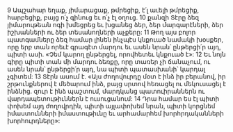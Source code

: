 9 Ապշահար եղաք, յիմարացաք,
թմրեցիք, է՛լ աւելի թմրեցիք,
հարբեցիք, բայց ո՛չ գինուց եւ ո՛չ էլ օղուց.
10 քանզի Տէրը ձեզ յիմարութեան ոգի խմեցրեց
եւ խցանեց ձեր, ձեր մարգարէների, ձեր իշխանների
ու ձեր տեսանողների աչքերը:
11 Թող այս բոլոր պատգամները ձեզ համար լինեն ինչպէս կնքուած նամակի խօսքեր, որը երբ տան որեւէ գրագէտ մարդու եւ ասեն նրան՝ ընթերցի՛ր այդ, պիտի ասի. «Չեմ կարող ընթերցել, որովհետեւ կնքուած է»: 12 Եւ նոյն գիրը պիտի տան մի մարդու ձեռքը, որը տառեր չի ճանաչում, ու ասեն նրան՝ ընթերցի՛ր այդ, նա պիտի պատասխանի՝ կարդալ չգիտեմ:
13 Տէրն ասում է.
«Այս ժողովուրդը մօտ է ինձ իր բերանով,
իր շրթունքներով է մեծարում ինձ,
բայց սրտով հեռացել ու մեկուսացել է ինձնից.
զուր է ինձ պաշտում,
մարդկանց պատուիրաններն ու վարդապետութիւններն է ուսուցանում:
14 Դրա համար ես էլ պիտի փոխեմ այդ ժողովրդին,
պիտի այլափոխեմ նրան,
պիտի կորցնեմ իմաստունների իմաստութիւնը
եւ արհամարհեմ խորհրդականների խորհուրդները»:
